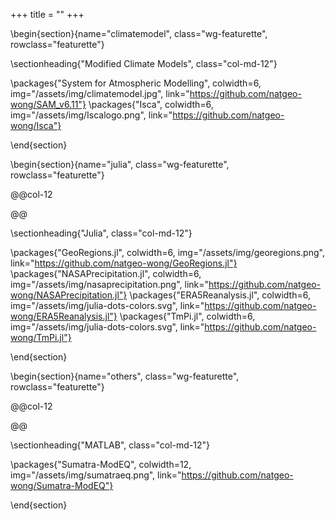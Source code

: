 +++
title = ""
+++

\begin{section}{name="climatemodel", class="wg-featurette", rowclass="featurette"}

\sectionheading{"Modified Climate Models", class="col-md-12"}

\packages{"System for Atmospheric Modelling", colwidth=6, img="/assets/img/climatemodel.jpg", link="https://github.com/natgeo-wong/SAM_v6.11"}
\packages{"Isca", colwidth=6, img="/assets/img/Iscalogo.png", link="https://github.com/natgeo-wong/Isca"}

\end{section}

\begin{section}{name="julia", class="wg-featurette", rowclass="featurette"}

@@col-12

@@

\sectionheading{"Julia", class="col-md-12"}

\packages{"GeoRegions.jl", colwidth=6, img="/assets/img/georegions.png", link="https://github.com/natgeo-wong/GeoRegions.jl"}
\packages{"NASAPrecipitation.jl", colwidth=6, img="/assets/img/nasaprecipitation.png", link="https://github.com/natgeo-wong/NASAPrecipitation.jl"}
\packages{"ERA5Reanalysis.jl", colwidth=6, img="/assets/img/julia-dots-colors.svg", link="https://github.com/natgeo-wong/ERA5Reanalysis.jl"}
\packages{"TmPi.jl", colwidth=6, img="/assets/img/julia-dots-colors.svg", link="https://github.com/natgeo-wong/TmPi.jl"}

\end{section}

\begin{section}{name="others", class="wg-featurette", rowclass="featurette"}

@@col-12

@@

\sectionheading{"MATLAB", class="col-md-12"}

\packages{"Sumatra-ModEQ", colwidth=12, img="/assets/img/sumatraeq.png", link="https://github.com/natgeo-wong/Sumatra-ModEQ"}

\end{section}

